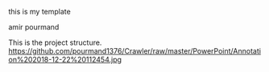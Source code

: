 this is my template

amir pourmand

This is the project structure.
https://github.com/pourmand1376/Crawler/raw/master/PowerPoint/Annotation%202018-12-22%20112454.jpg
